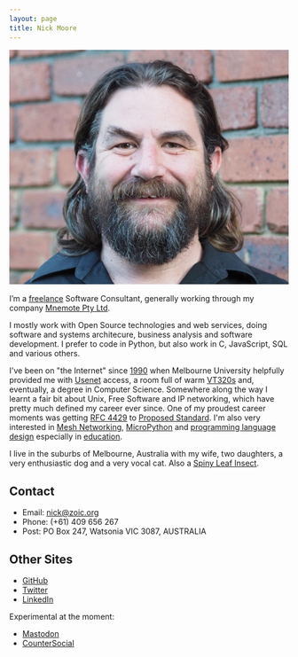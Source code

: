 ```yaml
---
layout: page
title: Nick Moore
---
```


![Nick Moore](img/nick-moore.jpg)

I’m a [freelance](https://en.wikipedia.org/wiki/Freelancer#Etymology)
Software Consultant, generally working through my company 
[Mnemote Pty Ltd](https://mnemote.com/).

I mostly work with Open Source technologies and
web services, doing software and systems architecure, business analysis and
software development. 
I prefer to code in Python, but also work in C, JavaScript, SQL and various others.

I've been on "the Internet" since
[1990](http://en.wikipedia.org/wiki/Flood_%28They_Might_Be_Giants_album%29)
when Melbourne University helpfully provided me with
[Usenet](https://en.wikipedia.org/wiki/Usenet) access, a room full of warm
[VT320s](http://vt100.net/docs/vt320-uu/chapter2.html) and, eventually,
a degree in Computer Science. Somewhere along the way I learnt a fair
bit about Unix, Free Software and IP networking, which have pretty much
defined my career ever since. One of my proudest career moments was
getting [RFC 4429](http://tools.ietf.org/html/rfc4429) to [Proposed
Standard](http://en.wikipedia.org/wiki/Internet_Standard#Proposed_Standard).
I'm also very interested in [Mesh Networking](https://mesh.zoic.org/),
[MicroPython](/tag/micropython) and [programming language design](/tag/languages)
especially in [education](/tag/education).

I live in the suburbs of Melbourne, Australia with my wife, two
daughters, a very enthusiastic dog and a very vocal cat.
Also a [Spiny Leaf Insect](https://australianmuseum.net.au/care-of-stick-insects).

Contact
-------

-   Email: <nick@zoic.org>
-   Phone: (+61) 409 656 267
-   Post: PO Box 247, Watsonia VIC 3087, AUSTRALIA

Other Sites
-----------

-   [GitHub](http://github.com/nickzoic)
-   [Twitter](https://twitter.com/nickzoic/)
-   [LinkedIn](http://www.linkedin.com/in/nickzoic)

Experimental at the moment:

-   <a rel="me" href="https://aus.social/@nickzoic">Mastodon</a>
-   <a rel="me" href="https://counter.social/@nickzoic">CounterSocial</a>
